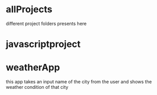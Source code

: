 # allProjects
different project folders presents here
# javascriptproject
# weatherApp
this app takes an input  name of the city from the user and shows the weather condition of that city
